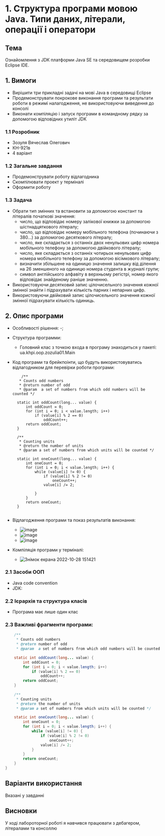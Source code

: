 # 1. Структура програми мовою Java. Типи даних, літерали, операції і оператори

## Тема
Ознайомлення з JDK платформи Java SE та середовищем розробки Eclipse IDE.
## 1. Вимоги
- Вирішити три прикладні задачі на мові Java в середовищі Eclipse
- Продемонструвати покрокове виконання програми та результати роботи в режимі налагодження, не використовуючи виведення до консолі
- Виконати компіляцію і запуск програми в командному рядку за допомогою відповідних утиліт JDK

### 1.1 Розробник
- Зозуля Вячеслав Олегович
- КН-921в
- 4 варіант

### 1.2 Загальне завдання
- Продемонструвати роботу відлагодника
- Скомпілювати проект у терміналі
- Оформити роботу

### 1.3 Задача
- Обрати тип змінних та встановити за допомогою констант та літералів початкові значення:
  - число, що відповідає номеру залікової книжки за допомогою шістнадцяткового літералу;
  - число, що відповідає номеру мобільного телефона (починаючи з 380...) за допомогою десяткового літералу;
  - число, яке складається з останніх двох ненульових цифр номера мобільного телефону за допомогою двійкового літералу;
  - число, яке складається з останніх чотирьох ненульових цифр номера мобільного телефону за допомогою вісімкового літералу;
  - визначити збільшене на одиницю значення залишку від ділення на 26 зменшеного на одиницю номера студента в журналі групи;
  - символ англійського алфавіту в верхньому регістрі, номер якого відповідає знайденому раніше значенню.
- Використовуючи десятковий запис цілочисельного значення кожної змінної знайти і підрахувати кількість парних і непарних цифр.
- Використовуючи двійковий запис цілочисельного значення кожної змінної підрахувати кількість одиниць.

## 2. Опис програми
- Особливості рішення: -;
- Структура программи:
  - Головний клас з точкою входа в програму знаходиться у пакеті: ua.khpi.oop.zozulia01.Main
- Код програми та брейкпоінти, що будуть використовуватись відлагодником для перевірки роботи програми:
  ```
      /**
     * Counts odd numbers
     * @return number of odd
     * @param  a set of numbers from which odd numbers will be counted */

    static int oddCount(long... value) {
        int oddCount = 0;
        for (int i = 0; i < value.length; i++)
            if (value[i] % 2 == 0)
                oddCount++;
        return oddCount;
    }
    
    /**
     * Counting units
     * @return the number of units
     * @param a set of numbers from which units will be counted */

    static int oneCount(long... value) {
        int oneCount = 0;
        for (int i = 0; i < value.length; i++) {
            while (value[i] != 0) {
                if (value[i] % 2 != 0)
                    oneCount++;
                value[i] /= 2;
                
            }
        }
        return oneCount;
    }
    
  ```

- Відлагодження програми та показ результатів виконання:
  - ![image](https://user-images.githubusercontent.com/67918913/198586051-56e6983f-dab9-4720-9cf9-fea5d8ea5ff3.png)
  - ![image](https://user-images.githubusercontent.com/67918913/198586201-3c6710de-263b-49fd-be13-6868096f720c.png)
  - ![image](https://user-images.githubusercontent.com/67918913/198586328-fb16c174-496f-4d84-bf18-25a4afd52f73.png)

- Компіляція програми у терміналі:
  - ![Знімок екрана 2022-10-28 151421](https://user-images.githubusercontent.com/67918913/198584570-8d105063-629c-49a5-8596-deded1934c25.png)
  
### 2.1 Засоби ООП
- Java code convention
- JDK:
  
### 2.2 Ієрархія та структура класів
- Програма має лише один клас
### 2.3 Важливі фрагменти програми:
~~~java
    /**
     * Counts odd numbers
     * @return number of odd
     * @param  a set of numbers from which odd numbers will be counted */

    static int oddCount(long... value) {
        int oddCount = 0;
        for (int i = 0; i < value.length; i++)
            if (value[i] % 2 == 0)
                oddCount++;
        return oddCount;
    }
    
    /**
     * Counting units
     * @return the number of units
     * @param a set of numbers from which units will be counted */

    static int oneCount(long... value) {
        int oneCount = 0;
        for (int i = 0; i < value.length; i++) {
            while (value[i] != 0) {
                if (value[i] % 2 != 0)
                    oneCount++;
                value[i] /= 2;
            }
        }
        return oneCount;
    }
}
~~~
## Варіанти використання
  Вказані у завданні
## Висновки
У ході лабороторної роботі я навчився працювати з дебагером, літералами та консоллю
